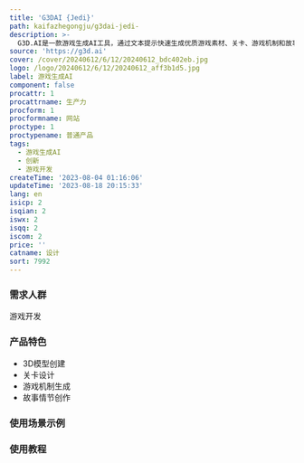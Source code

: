 ```yaml
---
title: 'G3DAI {Jedi}'
path: kaifazhegongju/g3dai-jedi-
description: >-
  G3D.AI是一款游戏生成AI工具，通过文本提示快速生成优质游戏素材、关卡、游戏机制和故事情节，帮助游戏开发者提高创造力和效率。产品定位于设计领域，提供3D模型创建、关卡设计、故事创作等功能。G3D.AI旨在为游戏开发者提供创新的游戏制作工具。
source: 'https://g3d.ai'
cover: /cover/20240612/6/12/20240612_bdc402eb.jpg
logo: /logo/20240612/6/12/20240612_aff3b1d5.jpg
label: 游戏生成AI
component: false
procattr: 1
procattrname: 生产力
procform: 1
procformname: 网站
proctype: 1
proctypename: 普通产品
tags:
  - 游戏生成AI
  - 创新
  - 游戏开发
createTime: '2023-08-04 01:16:06'
updateTime: '2023-08-18 20:15:33'
lang: en
isicp: 2
isqian: 2
iswx: 2
isqq: 2
iscom: 2
price: ''
catname: 设计
sort: 7992
---
```




### 需求人群
游戏开发

### 产品特色
- 3D模型创建
- 关卡设计
- 游戏机制生成
- 故事情节创作

### 使用场景示例


### 使用教程


  

